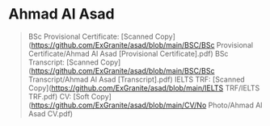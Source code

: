 # Ahmad Al Asad

> BSc Provisional Certificate: [Scanned Copy](https://github.com/ExGranite/asad/blob/main/BSC/BSc Provisional Certificate/Ahmad Al Asad [Provisional Certificate].pdf)
> BSc Transcript: [Scanned Copy](https://github.com/ExGranite/asad/blob/main/BSC/BSc Transcript/Ahmad Al Asad [Transcript].pdf)
> IELTS TRF: [Scanned Copy](https://github.com/ExGranite/asad/blob/main/IELTS TRF/IELTS TRF.pdf)
> CV: [Soft Copy](https://github.com/ExGranite/asad/blob/main/CV/No Photo/Ahmad Al Asad CV.pdf)